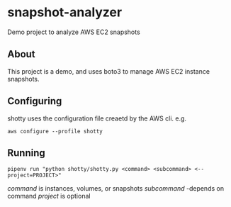 # snapshot-analyzer
Demo project to analyze AWS EC2 snapshots

## About

This project is a demo, and uses boto3 to manage AWS EC2 instance snapshots.

## Configuring

shotty uses the configuration file creaetd by the AWS cli. e.g.

`aws configure --profile shotty`

## Running

`pipenv run "python shotty/shotty.py <command> <subcommand> <--project=PROJECT>"`

*command* is instances, volumes, or snapshots
*subcommand* -depends on command
*project* is optional
